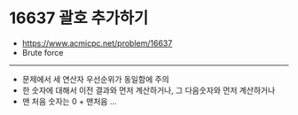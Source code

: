 # 16637 괄호 추가하기

- https://www.acmicpc.net/problem/16637
- Brute force
---
- 문제에서 세 연산자 우선순위가 동일함에 주의
- 한 숫자에 대해서 이전 결과와 먼저 계산하거나, 그 다음숫자와 먼저 계산하거나
- 맨 처음 숫자는 0 + 맨처음 ...
